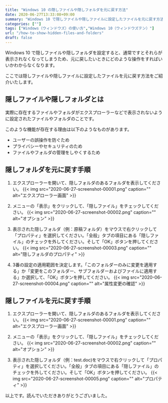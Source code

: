 ```yaml
---
title: "Windows 10 の隠しファイルや隠しフォルダを元に戻す方法"
date: 2020-06-27T13:33:08+09:00
summary: "Windows 10 で隠しファイルや隠しファイルに設定したファイルを元に戻す方法をご紹介いたします。"
categories: [""]
tags: ["Windows（ウィンドウズ）の使い方","Windows 10（ウィンドウズテン）"]
url: "/how-to-show-hidden-files-and-folders"
draft: false
---
```


Windows 10 で隠しファイルや隠しフォルダを設定すると、通常ですとそれらが表示されなくなってしまうため、元に戻したいときにどのような操作をすればいいかわからなくなります。

ここでは隠しファイルや隠しファイルに設定したファイルを元に戻す方法をご紹介いたします。

## 隠しファイルや隠しフォルダとは

実際に存在するファイルやフォルダがエクスプローラーなどで表示されないように設定されたファイルやフォルダのことです。

このような機能が存在する理由は以下のようなものがあります。

- ユーザーの誤操作を防ぐため
- プライバシーやセキュリティのため
- ファイルやフォルダの管理をしやくするため

## 隠しフォルダを元に戻す手順

1. エクスプローラーを開いて、隠しフォルダのあるフォルダを表示してください。
{{< img src="2020-06-27-screenshot-00001.png" caption="" alt="エクスプローラー画面" >}}

2. メニューの「表示」をクリックして、「隠しファイル」をチェックしてください。
{{< img src="2020-06-27-screenshot-00002.png" caption="" alt="オプション" >}}

3. 表示された隠しフォルダ（例：原稿フォルダ）をマウスで右クリックして「プロパティ」を選択してください。「全般」タブの項目にある「隠しファイル」のチェックを外してください。そして「OK」ボタンを押してください。
{{< img src="2020-06-27-screenshot-00003.png" caption="" alt="隠しフォルダのプロパティ" >}}

4. 3番の設定の適用範囲を決定します。「このフォルダーのみに変更を適用する」か「変更をこのフォルダー、サブフォルダーおよびファイルに適用する」か選択して、「OK」ボタンを押してください。
{{< img src="2020-06-27-screenshot-00004.png" caption="" alt="属性変更の確認" >}}

## 隠しファイルを元に戻す手順

1. エクスプローラーを開いて、隠しフォルダのあるフォルダを表示してください。
{{< img src="2020-06-27-screenshot-00001.png" caption="" alt="エクスプローラー画面" >}}

2. メニューの「表示」をクリックして、「隠しファイル」をチェックしてください。
{{< img src="2020-06-27-screenshot-00002.png" caption="" alt="オプション" >}}

3. 表示された隠しフォルダ（例：test.doc)をマウスで右クリックして「プロパティ」を選択してください。「全般」タブの項目にある「隠しファイル」のチェックを外してください。そして「OK」ボタンを押してください。
{{< img src="2020-06-27-screenshot-00005.png" caption="" alt="プロパティ" >}}

以上です。読んでいただきありがとうございました。
